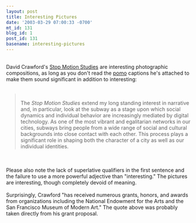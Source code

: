 ```yaml
---
layout: post
title: Interesting Pictures
date: '2003-03-29 07:00:33 -0700'
mt_id: 131
blog_id: 1
post_id: 131
basename: interesting-pictures
---
```

<br />David Crawford's <a href="http://turbulence.org/studios/crawford/">Stop Motion Studies</a> are interesting photographic compositions, as long as you don't read the <a href="http://www.colorado.edu/English/ENGL2012Klages/pomo.html" title="A postmodernist defines postmodernism. Don't worry, it's not meant to be understood.">pomo</a> captions he's attached to make them sound significant in addition to interesting:<br /><br /><blockquote><br />The <cite>Stop Motion Studies</cite> extend my long standing interest in narrative and, in particular, look at the subway as a stage upon which social dynamics and individual behavior are increasingly mediated by digital technology. As one of the most vibrant and egalitarian networks in our cities, subways bring people from a wide range of social and cultural backgrounds into close contact with each other. This process plays a significant role in shaping both the character of a city as well as our individual identities. <br /></blockquote><br /><br />Please also note the lack of superlative qualifiers in the first sentence and the failure to use a more powerful adjective than "interesting." The pictures are interesting, though completely devoid of meaning.<br /><br />Surprisingly, Crawford "has received numerous grants, honors, and awards from organizations including the National Endowment for the Arts and the San Francisco Museum of Modern Art." The quote above was probably taken directly from his grant proposal.<br /><br /><br />
